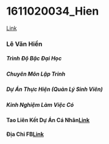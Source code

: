 # 1611020034_Hien
[Link](https://scontent.fvca1-2.fna.fbcdn.net/v/t1.0-9/17795728_429083907435883_8007371631294141942_n.jpg?_nc_cat=107&_nc_oc=AQk08JCNlulwY9as_-Kt8_I8XEdaSrKUcQ36JWfk28e8hF-4AvFchgaBwMuz-rGi-ig&_nc_ht=scontent.fvca1-2.fna&oh=bda32f8d3c4a34aaaf99ffcdee7cb5e3&oe=5D4CBB69)
### Lê Văn Hiền
##### Trình Độ Bậc Đại Học
##### Chuyên Môn Lập Trinh
##### Dự Án Thực Hiện (Quản Lý  Sinh Viên)
##### Kinh Nghiệm Làm Việc Có

#### Tao Liên Kết Dự Án Cá Nhân[Link](https://github.com/levanhien123/1611020034_Hien)

#### Địa Chỉ FB[Link](https://www.facebook.com/profile.php?id=100010028322330)
